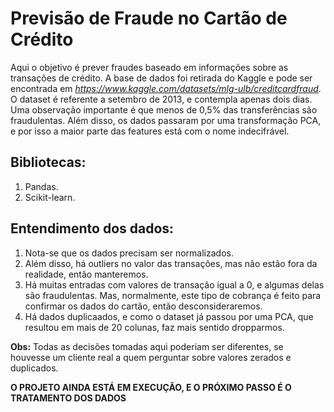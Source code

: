 # Previsão de Fraude no Cartão de Crédito

Aqui o objetivo é prever fraudes baseado em informações sobre as transações de crédito. A base de dados foi retirada do Kaggle e pode ser encontrada em *https://www.kaggle.com/datasets/mlg-ulb/creditcardfraud*. O dataset é referente a setembro de 2013, e contempla apenas dois dias.
Uma observação importante é que menos de 0,5% das transferências são fraudulentas.
Além disso, os dados passaram por uma transformação PCA, e por isso a maior parte das features está com o nome indecifrável.

## Bibliotecas:
1. Pandas.
2. Scikit-learn.

## Entendimento dos dados:
1. Nota-se que os dados precisam ser normalizados.
2. Além disso, há outliers no valor das transações, mas não estão fora da realidade, então manteremos.
3. Há muitas entradas com valores de transação igual a 0, e algumas delas são fraudulentas. Mas, normalmente, este tipo de cobrança é feito para confirmar os dados do cartão, então desconsideraremos.
4. Há dados duplicaados, e como o dataset já passou por uma PCA, que resultou em mais de 20 colunas, faz mais sentido dropparmos.

**Obs:** Todas as decisões tomadas aqui poderiam ser diferentes, se houvesse um cliente real a quem perguntar sobre valores zerados e duplicados.


**O PROJETO AINDA ESTÁ EM EXECUÇÃO, E O PRÓXIMO PASSO É O TRATAMENTO DOS DADOS**
